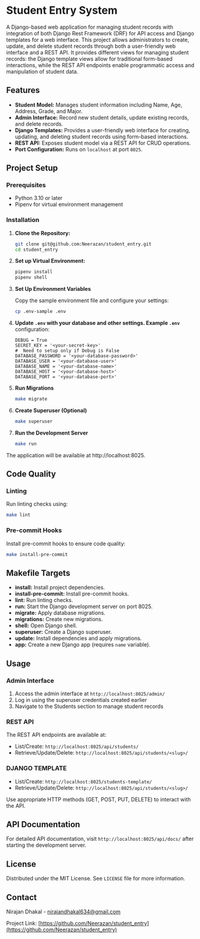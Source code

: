 # Student Entry System

A Django-based web application for managing student records with integration of both Django Rest Framework (DRF) for API access and Django templates for a web interface. This project allows administrators to create, update, and delete student records through both a user-friendly web interface and a REST API. It provides different views for managing student records: the Django template views allow for traditional form-based interactions, while the REST API endpoints enable programmatic access and manipulation of student data.

## Features

- **Student Model:** Manages student information including Name, Age, Address, Grade, and Major.
- **Admin Interface:** Record new student details, update existing records, and delete records.
- **Django Templates:** Provides a user-friendly web interface for creating, updating, and deleting student records using form-based interactions.
- **REST API:** Exposes student model via a REST API for CRUD operations.
- **Port Configuration:** Runs on `localhost` at port `8025`.

## Project Setup

### Prerequisites

- Python 3.10 or later
- Pipenv for virtual environment management

### Installation

1. **Clone the Repository:**
   ```sh
   git clone git@github.com:Neerazan/student_entry.git
   cd student_entry
   ```

2. **Set up Virtual Environment:**
   ```sh
   pipenv install
   pipenv shell
   ```

3. **Set Up Environment Variables**

   Copy the sample environment file and configure your settings:

   ```sh
   cp .env-sample .env
   ```

4. **Update `.env` with your database and other settings. Example `.env`** configuration:

   ```env
   DEBUG = True
   SECRET_KEY = '<your-secret-key>'
   #  Need to setup only if Debug is False 
   DATABASE_PASSWORD = '<your-database-password>'
   DATABASE_USER = '<your-database-user>'
   DATABASE_NAME = '<your-database-name>'
   DATABASE_HOST = '<your-database-host>'
   DATABASE_PORT = '<your-database-port>'
   ```

5. **Run Migrations**

   ```sh
   make migrate
   ```

6. **Create Superuser (Optional)**

   ```sh
   make superuser
   ```

7. **Run the Development Server**

   ```sh
   make run
   ```

The application will be available at http://localhost:8025.


## Code Quality

### Linting

Run linting checks using:

   ```sh
   make lint
   ```

### Pre-commit Hooks

   Install pre-commit hooks to ensure code quality:

   ```sh
   make install-pre-commit
   ```

## Makefile Targets

   * **install:** Install project dependencies.
   * **install-pre-commit:** Install pre-commit hooks.
   * **lint:** Run linting checks.
   * **run:** Start the Django development server on port 8025.
   * **migrate:** Apply database migrations.
   * **migrations:** Create new migrations.
   * **shell:** Open Django shell.
   * **superuser:** Create a Django superuser.
   * **update:** Install dependencies and apply migrations.
   * **app:** Create a new Django app (requires `name` variable).

## Usage

### Admin Interface

1. Access the admin interface at `http://localhost:8025/admin/`
2. Log in using the superuser credentials created earlier
3. Navigate to the Students section to manage student records

### REST API

The REST API endpoints are available at:

- List/Create: `http://localhost:8025/api/students/`
- Retrieve/Update/Delete: `http://localhost:8025/api/students/<slug>/`

### DJANGO TEMPLATE
- List/Create: `http://localhost:8025/students-template/`
- Retrieve/Update/Delete: `http://localhost:8025/api/students/<slug>/`

Use appropriate HTTP methods (GET, POST, PUT, DELETE) to interact with the API.

## API Documentation

For detailed API documentation, visit `http://localhost:8025/api/docs/` after starting the development server.


## License

Distributed under the MIT License. See `LICENSE` file for more information.

## Contact

Nirajan Dhakal - nirajandhakal634@gmail.com

Project Link: [https://github.com/Neerazan/student_entry](https://github.com/Neerazan/student_entry)
